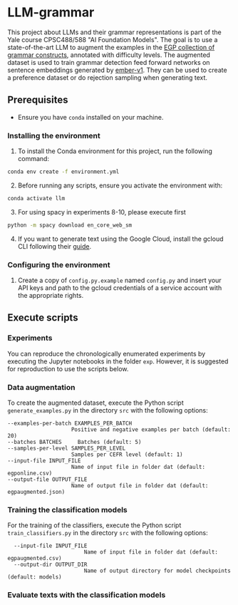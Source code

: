 # LLM-grammar

This project about LLMs and their grammar representations is part of the Yale course CPSC488/588 "AI Foundation Models". The goal is to use a state-of-the-art LLM to augment the examples in the [EGP collection of grammar constructs](https://www.englishprofile.org/english-grammar-profile/egp-online), annotated with difficulty levels. The augmented dataset is used to train grammar detection feed forward networks on sentence embeddings generated by [ember-v1](https://huggingface.co/llmrails/ember-v1). They can be used to create a preference dataset or do rejection sampling when generating text.

## Prerequisites

- Ensure you have `conda` installed on your machine. 

### Installing the environment

1. To install the Conda environment for this project, run the following command:
```bash
conda env create -f environment.yml
```

2. Before running any scripts, ensure you activate the environment with:
```bash
conda activate llm
```

3. For using spacy in experiments 8-10, please execute first
```bash
python -m spacy download en_core_web_sm
```

4. If you want to generate text using the Google Cloud, install the gcloud CLI following their [guide](https://cloud.google.com/sdk/docs/install).

### Configuring the environment

1. Create a copy of `config.py.example` named `config.py` and insert your API keys and path to the gcloud credentials of a service account with the appropriate rights.

## Execute scripts

### Experiments

You can reproduce the chronologically enumerated experiments by executing the Jupyter notebooks in the folder `exp`. However, it is suggested for reproduction to use the scripts below.

### Data augmentation

To create the augmented dataset, execute the Python script `generate_examples.py` in the directory `src` with the following options:
```
--examples-per-batch EXAMPLES_PER_BATCH
                    Positive and negative examples per batch (default: 20)
--batches BATCHES     Batches (default: 5)
--samples-per-level SAMPLES_PER_LEVEL
                    Samples per CEFR level (default: 1)
--input-file INPUT_FILE
                    Name of input file in folder dat (default: egponline.csv)
--output-file OUTPUT_FILE
                    Name of output file in folder dat (default: egpaugmented.json)
```

### Training the classification models

For the training of the classifiers, execute the Python script `train_classifiers.py` in the directory `src` with the following options:
```
  --input-file INPUT_FILE
                        Name of input file in folder dat (default: egpaugmented.csv)
  --output-dir OUTPUT_DIR
                        Name of output directory for model checkpoints (default: models)
```

### Evaluate texts with the classification models